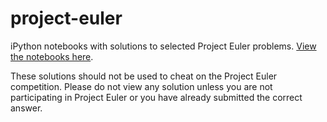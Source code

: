 project-euler
=============

iPython notebooks with solutions to selected Project Euler problems.
[View the notebooks here](nbviewer.ipython.org/github/Radcliffe/project-euler/tree/master/).

These solutions should not be used to cheat on the Project Euler
competition. Please do not view any solution unless you are not
participating in Project Euler or you have already submitted the
correct answer.
